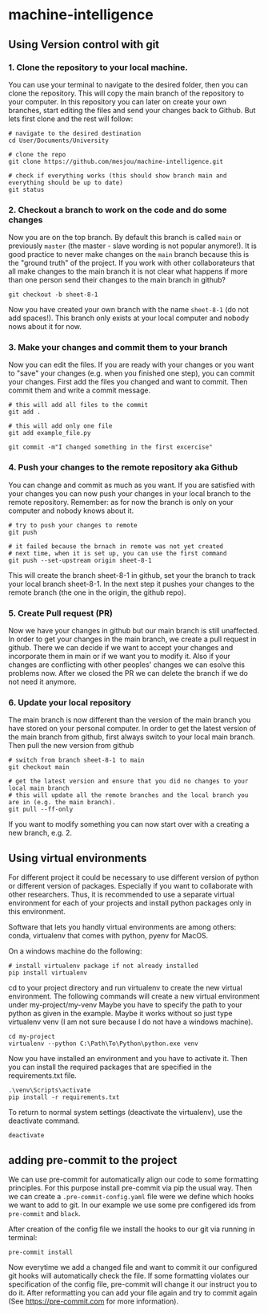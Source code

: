 # machine-intelligence

## Using Version control with git

### 1. Clone the repository to your local machine.

You can use your terminal to navigate to the desired folder, then you can clone the repository.
This will copy the main branch of the repository to your computer.
In this repository you can later on create your own branches, start editing the files and send your changes back to Github.
But lets first clone and the rest will follow:

```
# navigate to the desired destination
cd User/Documents/University

# clone the repo
git clone https://github.com/mesjou/machine-intelligence.git

# check if everything works (this should show branch main and everything should be up to date)
git status
```

### 2. Checkout a branch to work on the code and do some changes

Now you are on the top branch.
By default this branch is called `main` or previously `master` (the master - slave wording is not popular anymore!).
It is good practice to never make changes on the `main` branch because this is the "ground truth" of the project.
If you work with other collaborateurs that all make changes to the main branch it is not clear what happens if more than one person send their changes to the main branch in github?

```
git checkout -b sheet-8-1
```

Now you have created your own branch with the name `sheet-8-1` (do not add spaces!).
This branch only exists at your local computer and nobody nows about it for now.

### 3. Make your changes and commit them to your branch

Now you can edit the files.
If you are ready with your changes or you want to "save" your changes (e.g. when you finished one step), you can commit your changes.
First add the files you changed and want to commit.
Then commit them and write a commit message.

```
# this will add all files to the commit
git add .

# this will add only one file
git add example_file.py

git commit -m"I changed something in the first excercise"
```

### 4. Push your changes to the remote repository aka Github

You can change and commit as much as you want.
If you are satisfied with your changes you can now push your changes in your local branch to the remote repository.
Remember: as for now the branch is only on your computer and nobody knows about it.


```
# try to push your changes to remote
git push

# it failed because the brnach in remote was not yet created
# next time, when it is set up, you can use the first command
git push --set-upstream origin sheet-8-1
```

This will create the branch sheet-8-1 in github, set your the branch to track your local branch sheet-8-1.
In the next step it pushes your changes to the remote branch (the one in the origin, the github repo).

### 5. Create Pull request (PR)
Now we have your changes in github but our main branch is still unaffected.
In order to get your changes in the main branch, we create a pull request in github.
There we can decide if we want to accept your changes and incorporate them in main or if we want you to modify it.
Also if your changes are conflicting with other peoples' changes we can esolve this problems now.
After we closed the PR we can delete the branch if we do not need it anymore.

### 6. Update your local repository
The main branch is now different than the version of the main branch you have stored on your personal computer.
In order to get the latest version of the main branch from github, first always switch to your local main branch.
Then pull the new version from github

```
# switch from branch sheet-8-1 to main
git checkout main

# get the latest version and ensure that you did no changes to your local main branch
# this will update all the remote branches and the local branch you are in (e.g. the main branch).
git pull --ff-only
```
If you want to modify something you can now start over with a creating a new branch, e.g. 2.


## Using virtual environments

For different project it could be necessary to use different version of python or different version of packages.
Especially if you want to collaborate with other researchers.
Thus, it is recommended to use a separate virtual environment for each of your projects and install python packages
only in this environment.

Software that lets you handly virtual environments are among others:
conda, virtualenv that comes with python, pyenv for MacOS.

On a windows machine do the following:
````
# install virtualenv package if not already installed
pip install virtualenv
````

cd to your project directory and run virtualenv to create the new virtual environment.
The following commands will create a new virtual environment under my-project/my-venv
Maybe you have to specify the path to your python as given in the example.
Maybe it works without so just type virtualenv venv (I am not sure because I do not have a windows machine).

```
cd my-project
virtualenv --python C:\Path\To\Python\python.exe venv
```

Now you have installed an environment and you have to activate it.
Then you can install the required packages that are specified in the requirements.txt file.
```
.\venv\Scripts\activate
pip install -r requirements.txt
```

To return to normal system settings (deactivate the virtualenv), use the deactivate command.
```
deactivate
```

## adding pre-commit to the project

We can use pre-commit for automatically align our code to some formatting principles.
For this purpose install pre-commit via pip the usual way.
Then we can create a `.pre-commit-config.yaml` file were we define which hooks we want to add to git.
In our example we use some pre configered ids from `pre-commit` and `black`.

After creation of the config file we install the hooks to our git via running in terminal:
```
pre-commit install
```
Now everytime we add a changed file and want to commit it our configured git hooks will automatically check the file.
If some formatting violates our specification of the config file,
pre-commit will change it our instruct you to do it.
After reformatting you can add your file again and try to commit again
(See https://pre-commit.com for more information).
